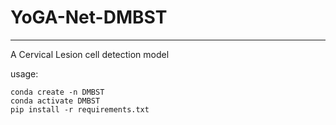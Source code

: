 # YoGA-Net-DMBST
---
A Cervical Lesion cell detection model

usage:
```conda
conda create -n DMBST
conda activate DMBST
pip install -r requirements.txt
```

